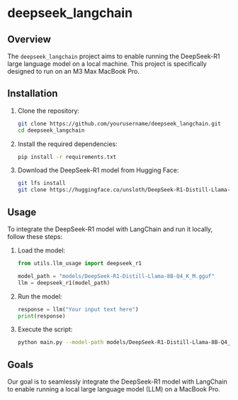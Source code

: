 # deepseek_langchain
## Overview

The `deepseek_langchain` project aims to enable running the DeepSeek-R1 large language
 model on a local machine. This project is specifically designed to run on an M3 Max MacBook Pro.

## Installation

1. Clone the repository:
    ```sh
    git clone https://github.com/yourusername/deepseek_langchain.git
    cd deepseek_langchain
    ```

2. Install the required dependencies:
    ```sh
    pip install -r requirements.txt
    ```

3. Download the DeepSeek-R1 model from Hugging Face:
    ```sh
    git lfs install
    git clone https://huggingface.co/unsloth/DeepSeek-R1-Distill-Llama-8B-GGUF
    ```

## Usage

To integrate the DeepSeek-R1 model with LangChain and run it locally, follow these steps:

1. Load the model:
    ```python
    from utils.llm_usage import deepseek_r1

    model_path = "models/DeepSeek-R1-Distill-Llama-8B-Q4_K_M.gguf"
    llm = deepseek_r1(model_path)
    ```

2. Run the model:
    ```python
    response = llm("Your input text here")
    print(response)
    ```

3. Execute the script:
    ```sh
    python main.py --model-path models/DeepSeek-R1-Distill-Llama-8B-Q4_K_M.gguf
    ```

## Goals

Our goal is to seamlessly integrate the DeepSeek-R1 model with LangChain to enable running a local large language model (LLM) on a MacBook Pro.